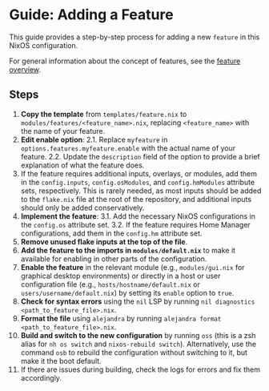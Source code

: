 # Guide: Adding a Feature

This guide provides a step-by-step process for adding a new `feature` in this NixOS configuration.

For general information about the concept of features, see the [feature overview](./feature_overview.md).

## Steps

1. **Copy the template** from `templates/feature.nix` to `modules/features/<feature_name>.nix`, replacing `<feature_name>` with the name of your feature.
2. **Edit enable option**:
   2.1. Replace `myfeature` in `options.features.myfeature.enable` with the actual name of your feature.
   2.2. Update the `description` field of the option to provide a brief explanation of what the feature does.
3. If the feature requires additional inputs, overlays, or modules, add them in the `config.inputs`, `config.osModules`, and `config.hmModules` attribute sets, respectively. This is rarely needed, as most inputs should be added to the `flake.nix` file at the root of the repository, and additional inputs should only be added conservatively.
4. **Implement the feature**:
   3.1. Add the necessary NixOS configurations in the `config.os` attribute set.
   3.2. If the feature requires Home Manager configurations, add them in the `config.hm` attribute set.
5. **Remove unused flake inputs at the top of the file**.
6. **Add the feature to the imports in `modules/default.nix`** to make it available for enabling in other parts of the configuration.
7. **Enable the feature** in the relevant module (e.g., `modules/gui.nix` for graphical desktop environments) or directly in a host or user configuration file (e.g., `hosts/hostname/default.nix` or `users/username/default.nix`) by setting its `enable` option to `true`.
8. **Check for syntax errors** using the `nil` LSP by running `nil diagnostics <path_to_feature_file>.nix`.
9. **Format the file** using `alejandra` by running `alejandra format <path_to_feature_file>.nix`.
10. **Build and switch to the new configuration** by running `oss` (this is a zsh alias for `nh os switch` and `nixos-rebuild switch`). Alternatively, use the command `osb` to rebuild the configuration without switching to it, but make it the boot default.
11. If there are issues during building, check the logs for errors and fix them accordingly.
